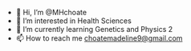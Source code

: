 - 👋 Hi, I’m @MHchoate
- 👀 I’m interested in Health Sciences
- 🌱 I’m currently learning Genetics and Physics 2
- 📫 How to reach me choatemadeline9@gmail.com

<!---
MHchoate/MHchoate is a ✨ special ✨ repository because its `README.md` (this file) appears on your GitHub profile.
You can click the Preview link to take a look at your changes.
--->

